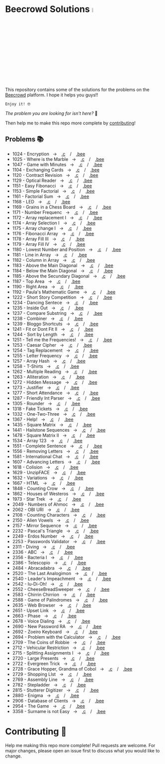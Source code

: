 # Beecrowd Solutions <img src="https://dka575ofm4ao0.cloudfront.net/pages-transactional_logos/retina/9144/beecrowd__roxoVert_%281%29_%281%29.png" width="6%">
This repository contains some of the solutions for the problems on the [Beecrowd](https://beecrowd.org) platform.
I hope it helps you guys!!

    Enjoy it! 🤓

*The problem you are looking for isn't here?* 🤔

Then help me to make this repo more complete by [contributing](#ancora1)!

## Problems 📚
- 1024 - Encryption &nbsp; -> &ensp; [.c](<Solutions.c/Encryption - 1024.c>) &ensp; / &ensp; [.bee](https://judge.beecrowd.com/pt/problems/view/1024)
- 1025 - Where is the Marble &nbsp; -> &ensp; [.c](<Solutions.c/Where is the Marble - 1025.c>) &ensp; / &ensp; [.bee](https://judge.beecrowd.com/pt/problems/view/1025)
- 1047 - Game with Minutes &nbsp; -> &ensp; [.c](<Solutions.c/Game with Minutes - 1047.c>) &ensp; / &ensp; [.bee](https://judge.beecrowd.com/pt/problems/view/1047)
- 1104 - Exchanging Cards &nbsp; -> &ensp; [.c](<Solutions.c/Exchanging Cards - 1104.c>) &ensp; / &ensp; [.bee](https://judge.beecrowd.com/pt/problems/view/1104)
- 1120 - Contract Revision &nbsp; -> &ensp; [.c](<Solutions.c/Contract Revision - 1120.c>) &ensp; / &ensp; [.bee](https://judge.beecrowd.com/pt/problems/view/1120)
- 1129 - Optical Reader &nbsp; -> &ensp; [.c](<Solutions.c/Optical Reader - 1129.c>) &ensp; / &ensp; [.bee](https://judge.beecrowd.com/pt/problems/view/1129)
- 1151 - Easy Fibonacci &nbsp; -> &ensp; [.c](<Solutions.c/Easy Fibonacci - 1151.c>) &ensp; / &ensp; [.bee](https://judge.beecrowd.com/pt/problems/view/1151)
- 1153 - Simple Factorial &nbsp; -> &ensp; [.c](<Solutions.c/Simple Factorial - 1153.c>) &ensp; / &ensp; [.bee](https://judge.beecrowd.com/pt/problems/view/1153)
- 1161 - Factorial Sum  &nbsp; -> &ensp; [.c](<Solutions.c/Factorial Sum -  1161.c>) &ensp; / &ensp; [.bee](https://judge.beecrowd.com/pt/problems/view/1161)
- 1168 - LED &nbsp; -> &ensp; [.c](<Solutions.c/LED - 1168.c>) &ensp; / &ensp; [.bee](https://judge.beecrowd.com/pt/problems/view/1168)
- 1169 - Grains in a Chess Board &nbsp; -> &ensp; [.c](<Solutions.c/Grains in a Chess Board - 1169.c>) &ensp; / &ensp; [.bee](https://judge.beecrowd.com/pt/problems/view/1169)
- 1171 - Number Frequenc &nbsp; -> &ensp; [.c](<Solutions.c/Number Frequence -1171.c>) &ensp; / &ensp; [.bee](https://judge.beecrowd.com/pt/problems/view/1171)
- 1172 - Array replacement I &nbsp; -> &ensp; [.c](<Solutions.c/Array replacement I - 1172.c>) &ensp; / &ensp; [.bee](https://judge.beecrowd.com/pt/problems/view/1172)
- 1174 - Array Selection I &nbsp; -> &ensp; [.c](<Solutions.c/Array Selection I - 1174.c>) &ensp; / &ensp; [.bee](https://judge.beecrowd.com/pt/problems/view/1174)
- 1175 - Array change I &nbsp; -> &ensp; [.c](<Solutions.c/Array change I - 1175.c>) &ensp; / &ensp; [.bee](https://judge.beecrowd.com/pt/problems/view/1175)
- 1176 - Fibonacci Array &nbsp; -> &ensp; [.c](<Solutions.c/Fibonacci Array - 1176.c>) &ensp; / &ensp; [.bee](https://judge.beecrowd.com/pt/problems/view/1176)
- 1178 - Array Fill III &nbsp; -> &ensp; [.c](<Solutions.c/Array Fill III - 1178.c>) &ensp; / &ensp; [.bee](https://judge.beecrowd.com/pt/problems/view/1178)
- 1179 - Array Fill IV &nbsp; -> &ensp; [.c](<Solutions.c/Array Fill IV - 1179.c>) &ensp; / &ensp; [.bee](https://judge.beecrowd.com/pt/problems/view/1179)
- 1180 - Lowest Number and Position &nbsp; -> &ensp; [.c](<Solutions.c/Lowest Number and Position - 1180.c>) &ensp; / &ensp; [.bee](https://judge.beecrowd.com/pt/problems/view/1180)
- 1181 - Line in Array &nbsp; -> &ensp; [.c](<Solutions.c/Line in Array - 1181.c>) &ensp; / &ensp; [.bee](https://judge.beecrowd.com/pt/problems/view/1181)
- 1182 - Column in Array &nbsp; -> &ensp; [.c](<Solutions.c/Column in Array - 1182.c>) &ensp; / &ensp; [.bee](https://judge.beecrowd.com/pt/problems/view/1182)
- 1183 - Above the Main Diagonal &nbsp; -> &ensp; [.c](<Solutions.c/Above the Main Diagonal - 1183.c>) &ensp; / &ensp; [.bee](https://judge.beecrowd.com/pt/problems/view/1183)
- 1184 - Below the Main Diagonal &nbsp; -> &ensp; [.c](<Solutions.c/Below the Main Diagonal - 1184.c>) &ensp; / &ensp; [.bee](https://judge.beecrowd.com/pt/problems/view/1184)
- 1185 - Above the Secundary Diagonal &nbsp; -> &ensp; [.c](<Solutions.c/Above the Secundary Diagonal - 1185.c>) &ensp; / &ensp; [.bee](https://judge.beecrowd.com/pt/problems/view/1185)
- 1187 - Top Area &nbsp; -> &ensp; [.c](<Solutions.c/Top Area - 1187.c>) &ensp; / &ensp; [.bee](https://judge.beecrowd.com/pt/problems/view/1187)
- 1190 - Right Area &nbsp; -> &ensp; [.c](<Solutions.c/Right Area - 1190.c>) &ensp; / &ensp; [.bee](https://judge.beecrowd.com/pt/problems/view/1190)
- 1192 - Paula's Mathematic Game &nbsp; -> &ensp; [.c](<Solutions.c/Paula's Mathematic Game - 1192.c>) &ensp; / &ensp; [.bee](https://judge.beecrowd.com/pt/problems/view/1192)
- 1222 - Short Story Competition &nbsp; -> &ensp; [.c](<Solutions.c/Short Story Competition - 1222.c>) &ensp; / &ensp; [.bee](https://judge.beecrowd.com/pt/problems/view/1222)
- 1234 - Dancing Sentece &nbsp; -> &ensp; [.c](<Solutions.c/Dancing Sentece - 1234.c>) &ensp; / &ensp; [.bee](https://judge.beecrowd.com/pt/problems/view/1234)
- 1235 - Inside Out &nbsp; -> &ensp; [.c](<Solutions.c/Inside Out - 1235.c>) &ensp; / &ensp; [.bee](https://judge.beecrowd.com/pt/problems/view/1235)
- 1237 - Compare Substring &nbsp; -> &ensp; [.c](<Solutions.c/Compare Substring - 1237.c>) &ensp; / &ensp; [.bee](https://judge.beecrowd.com/pt/problems/view/1237)
- 1238 - Combiner &nbsp; -> &ensp; [.c](<Solutions.c/Combiner - 1238.c>) &ensp; / &ensp; [.bee](https://judge.beecrowd.com/pt/problems/view/1238)
- 1239 - Bloggo Shortcuts &nbsp; -> &ensp; [.c](<Solutions.c/Bloggo Shortcuts - 1239.c>) &ensp; / &ensp; [.bee](https://judge.beecrowd.com/pt/problems/view/1239)
- 1241 - Fit or Dont Fit II  &nbsp; -> &ensp; [.c](<Solutions.c/Fit or Dont Fit II -  1241.c>) &ensp; / &ensp; [.bee](https://judge.beecrowd.com/pt/problems/view/1241)
- 1244 - Sort by Length &nbsp; -> &ensp; [.c](<Solutions.c/Sort by Length - 1244.c>) &ensp; / &ensp; [.bee](https://judge.beecrowd.com/pt/problems/view/1244)
- 1251 - Tell me the Frequencies! &nbsp; -> &ensp; [.c](<Solutions.c/Tell me the Frequencies! - 1251.c>) &ensp; / &ensp; [.bee](https://judge.beecrowd.com/pt/problems/view/1251)
- 1253 - Caesar Cipher  &nbsp; -> &ensp; [.c](<Solutions.c/Caesar Cipher -  1253.c>) &ensp; / &ensp; [.bee](https://judge.beecrowd.com/pt/problems/view/1253)
- 1254 - Tag Replacement  &nbsp; -> &ensp; [.c](<Solutions.c/Tag Replacement -  1254.c>) &ensp; / &ensp; [.bee](https://judge.beecrowd.com/pt/problems/view/1254)
- 1255 - Letter Frequency &nbsp; -> &ensp; [.c](<Solutions.c/Letter Frequency - 1255.c>) &ensp; / &ensp; [.bee](https://judge.beecrowd.com/pt/problems/view/1255)
- 1257 - Array Hash &nbsp; -> &ensp; [.c](<Solutions.c/Array Hash - 1257.c>) &ensp; / &ensp; [.bee](https://judge.beecrowd.com/pt/problems/view/1257)
- 1258 - T-Shirts &nbsp; -> &ensp; [.c](<Solutions.c/T-Shirts - 1258.c>) &ensp; / &ensp; [.bee](https://judge.beecrowd.com/pt/problems/view/1258)
- 1262 - Multiple Reading  &nbsp; -> &ensp; [.c](<Solutions.c/Multiple Reading -  1262.c>) &ensp; / &ensp; [.bee](https://judge.beecrowd.com/pt/problems/view/1262)
- 1263 - Alliteration  &nbsp; -> &ensp; [.c](<Solutions.c/Alliteration -  1263.c>) &ensp; / &ensp; [.bee](https://judge.beecrowd.com/pt/problems/view/1263)
- 1272 - Hidden Message &nbsp; -> &ensp; [.c](<Solutions.c/Hidden Message - 1272.c>) &ensp; / &ensp; [.bee](https://judge.beecrowd.com/pt/problems/view/1272)
- 1273 - Justifier &nbsp; -> &ensp; [.c](<Solutions.c/Justifier - 1273.c>) &ensp; / &ensp; [.bee](https://judge.beecrowd.com/pt/problems/view/1273)
- 1277 - Short Attendance  &nbsp; -> &ensp; [.c](<Solutions.c/Short Attendance -  1277.c>) &ensp; / &ensp; [.bee](https://judge.beecrowd.com/pt/problems/view/1277)
- 1287 - Friendly Int Parser  &nbsp; -> &ensp; [.c](<Solutions.c/Friendly Int Parser -  1287.c>) &ensp; / &ensp; [.bee](https://judge.beecrowd.com/pt/problems/view/1287)
- 1305 - Rounder &nbsp; -> &ensp; [.c](<Solutions.c/Rounder - 1305.c>) &ensp; / &ensp; [.bee](https://judge.beecrowd.com/pt/problems/view/1305)
- 1318 - Fake Tickets &nbsp; -> &ensp; [.c](<Solutions.c/Fake Tickets - 1318.c>) &ensp; / &ensp; [.bee](https://judge.beecrowd.com/pt/problems/view/1318)
- 1332 - One-Two-Three  &nbsp; -> &ensp; [.c](<Solutions.c/One-Two-Three -  1332.c>) &ensp; / &ensp; [.bee](https://judge.beecrowd.com/pt/problems/view/1332)
- 1367 - Help! &nbsp; -> &ensp; [.c](<Solutions.c/Help! - 1367.c>) &ensp; / &ensp; [.bee](https://judge.beecrowd.com/pt/problems/view/1367)
- 1435 - Square Matrix &nbsp; -> &ensp; [.c](<Solutions.c/Square Matrix - 1435.c>) &ensp; / &ensp; [.bee](https://judge.beecrowd.com/pt/problems/view/1435)
- 1441 - Hailstone Sequences &nbsp; -> &ensp; [.c](<Solutions.c/Hailstone Sequences - 1441.c>) &ensp; / &ensp; [.bee](https://judge.beecrowd.com/pt/problems/view/1441)
- 1478 - Square Matrix II  &nbsp; -> &ensp; [.c](<Solutions.c/Square Matrix II -  1478.c>) &ensp; / &ensp; [.bee](https://judge.beecrowd.com/pt/problems/view/1478)
- 1534 - Array 123 &nbsp; -> &ensp; [.c](<Solutions.c/Array 123 - 1534.c>) &ensp; / &ensp; [.bee](https://judge.beecrowd.com/pt/problems/view/1534)
- 1551 - Complete Sentence &nbsp; -> &ensp; [.c](<Solutions.c/Complete Sentence - 1551.c>) &ensp; / &ensp; [.bee](https://judge.beecrowd.com/pt/problems/view/1551)
- 1556 - Removing Letters  &nbsp; -> &ensp; [.c](<Solutions.c/Removing Letters -  1556.c>) &ensp; / &ensp; [.bee](https://judge.beecrowd.com/pt/problems/view/1556)
- 1581 - International Chat &nbsp; -> &ensp; [.c](<Solutions.c/International Chat - 1581.c>) &ensp; / &ensp; [.bee](https://judge.beecrowd.com/pt/problems/view/1581)
- 1607 - Advancing Letters  &nbsp; -> &ensp; [.c](<Solutions.c/Advancing Letters -  1607.c>) &ensp; / &ensp; [.bee](https://judge.beecrowd.com/pt/problems/view/1607)
- 1618 - Colision &nbsp; -> &ensp; [.c](<Solutions.c/Colision - 1618.c>) &ensp; / &ensp; [.bee](https://judge.beecrowd.com/pt/problems/view/1618)
- 1629 - UnzipFACE &nbsp; -> &ensp; [.c](<Solutions.c/UnzipFACE - 1629.c>) &ensp; / &ensp; [.bee](https://judge.beecrowd.com/pt/problems/view/1629)
- 1632 - Variations  &nbsp; -> &ensp; [.c](<Solutions.c/Variations -  1632.c>) &ensp; / &ensp; [.bee](https://judge.beecrowd.com/pt/problems/view/1632)
- 1667 - HTML &nbsp; -> &ensp; [.c](<Solutions.c/HTML - 1667.c>) &ensp; / &ensp; [.bee](https://judge.beecrowd.com/pt/problems/view/1667)
- 1848 - Counting Crow &nbsp; -> &ensp; [.c](<Solutions.c/Counting Crow - 1848.c>) &ensp; / &ensp; [.bee](https://judge.beecrowd.com/pt/problems/view/1848)
- 1862 - Houses of Westeros  &nbsp; -> &ensp; [.c](<Solutions.c/Houses of Westeros -  1862.c>) &ensp; / &ensp; [.bee](https://judge.beecrowd.com/pt/problems/view/1862)
- 1973 - Star Trek &nbsp; -> &ensp; [.c](<Solutions.c/Star Trek - 1973.c>) &ensp; / &ensp; [.bee](https://judge.beecrowd.com/pt/problems/view/1973)
- 2049 - Numbers of Ahmoc &nbsp; -> &ensp; [.c](<Solutions.c/Numbers of Ahmoc - 2049.c>) &ensp; / &ensp; [.bee](https://judge.beecrowd.com/pt/problems/view/2049)
- 2062 - OBI URI &nbsp; -> &ensp; [.c](<Solutions.c/OBI URI - 2062.c>) &ensp; / &ensp; [.bee](https://judge.beecrowd.com/pt/problems/view/2062)
- 2108 - Counting Characters  &nbsp; -> &ensp; [.c](<Solutions.c/Counting Characters -  2108.c>) &ensp; / &ensp; [.bee](https://judge.beecrowd.com/pt/problems/view/2108)
- 2150 - Alien Vowels  &nbsp; -> &ensp; [.c](<Solutions.c/Alien Vowels -  2150.c>) &ensp; / &ensp; [.bee](https://judge.beecrowd.com/pt/problems/view/2150)
- 2157 - Mirror Sequence &nbsp; -> &ensp; [.c](<Solutions.c/Mirror Sequence - 2157.c>) &ensp; / &ensp; [.bee](https://judge.beecrowd.com/pt/problems/view/2157)
- 2232 - Pascal's Triangle &nbsp; -> &ensp; [.c](<Solutions.c/Pascal's Triangle - 2232.c>) &ensp; / &ensp; [.bee](https://judge.beecrowd.com/pt/problems/view/2232)
- 2249 - Erdos Number &nbsp; -> &ensp; [.c](<Solutions.c/Erdos Number - 2249.c>) &ensp; / &ensp; [.bee](https://judge.beecrowd.com/pt/problems/view/2249)
- 2253 - Passwords Validator &nbsp; -> &ensp; [.c](<Solutions.c/Passwords Validator - 2253.c>) &ensp; / &ensp; [.bee](https://judge.beecrowd.com/pt/problems/view/2253)
- 2311 - Diving &nbsp; -> &ensp; [.c](<Solutions.c/Diving - 2311.c>) &ensp; / &ensp; [.bee](https://judge.beecrowd.com/pt/problems/view/2311)
- 2336 - ABC &nbsp; -> &ensp; [.c](<Solutions.c/ABC - 2336.c>) &ensp; / &ensp; [.bee](https://judge.beecrowd.com/pt/problems/view/2336)
- 2356 - Bacteria I &nbsp; -> &ensp; [.c](<Solutions.c/Bacteria I - 2356.c>) &ensp; / &ensp; [.bee](https://judge.beecrowd.com/pt/problems/view/2356)
- 2386 - Telescopio &nbsp; -> &ensp; [.c](<Solutions.c/Telescopio - 2386.c>) &ensp; / &ensp; [.bee](https://judge.beecrowd.com/pt/problems/view/2386)
- 2484 - Abracadabra  &nbsp; -> &ensp; [.c](<Solutions.c/Abracadabra -  2484.c>) &ensp; / &ensp; [.bee](https://judge.beecrowd.com/pt/problems/view/2484)
- 2520 - The Last Analogimon &nbsp; -> &ensp; [.c](<Solutions.c/The Last Analogimon - 2520.c>) &ensp; / &ensp; [.bee](https://judge.beecrowd.com/pt/problems/view/2520)
- 2540 - Leader's Impeachment &nbsp; -> &ensp; [.c](<Solutions.c/Leader's Impeachment - 2540.c>) &ensp; / &ensp; [.bee](https://judge.beecrowd.com/pt/problems/view/2540)
- 2542 - Iu-Di-Oh! &nbsp; -> &ensp; [.c](<Solutions.c/Iu-Di-Oh! - 2542.c>) &ensp; / &ensp; [.bee](https://judge.beecrowd.com/pt/problems/view/2542)
- 2552 - CheeseBreadSweeper &nbsp; -> &ensp; [.c](<Solutions.c/CheeseBreadSweeper - 2552.c>) &ensp; / &ensp; [.bee](https://judge.beecrowd.com/pt/problems/view/2552)
- 2583 - Chirrin Chirrion  &nbsp; -> &ensp; [.c](<Solutions.c/Chirrin Chirrion -  2583.c>) &ensp; / &ensp; [.bee](https://judge.beecrowd.com/pt/problems/view/2583)
- 2588 - Game of Palindromes  &nbsp; -> &ensp; [.c](<Solutions.c/Game of Palindromes -  2588.c>) &ensp; / &ensp; [.bee](https://judge.beecrowd.com/pt/problems/view/2588)
- 2635 - Web Browser &nbsp; -> &ensp; [.c](<Solutions.c/Web Browser - 2635.c>) &ensp; / &ensp; [.bee](https://judge.beecrowd.com/pt/problems/view/2635)
- 2651 - Upset Link  &nbsp; -> &ensp; [.c](<Solutions.c/Upset Link -  2651.c>) &ensp; / &ensp; [.bee](https://judge.beecrowd.com/pt/problems/view/2651)
- 2663 - Phase &nbsp; -> &ensp; [.c](<Solutions.c/Phase - 2663.c>) &ensp; / &ensp; [.bee](https://judge.beecrowd.com/pt/problems/view/2663)
- 2678 - Voice Dialing  &nbsp; -> &ensp; [.c](<Solutions.c/Voice Dialing -  2678.c>) &ensp; / &ensp; [.bee](https://judge.beecrowd.com/pt/problems/view/2678)
- 2690 - New Password RA &nbsp; -> &ensp; [.c](<Solutions.c/New Password RA - 2690.c>) &ensp; / &ensp; [.bee](https://judge.beecrowd.com/pt/problems/view/2690)
- 2692 - Zoeiro Keyboard  &nbsp; -> &ensp; [.c](<Solutions.c/Zoeiro Keyboard -  2692.c>) &ensp; / &ensp; [.bee](https://judge.beecrowd.com/pt/problems/view/2692)
- 2694 - Problem with the Calculator &nbsp; -> &ensp; [.c](<Solutions.c/Problem with the Calculator - 2694.c>) &ensp; / &ensp; [.bee](https://judge.beecrowd.com/pt/problems/view/2694)
- 2709 - The Coins of Robbie &nbsp; -> &ensp; [.c](<Solutions.c/The Coins of Robbie - 2709.c>) &ensp; / &ensp; [.bee](https://judge.beecrowd.com/pt/problems/view/2709)
- 2712 - Vehicular Restriction &nbsp; -> &ensp; [.c](<Solutions.c/Vehicular Restriction - 2712.c>) &ensp; / &ensp; [.bee](https://judge.beecrowd.com/pt/problems/view/2712)
- 2715 - Splitting Assignments I &nbsp; -> &ensp; [.c](<Solutions.c/Splitting Assignments I - 2715.c>) &ensp; / &ensp; [.bee](https://judge.beecrowd.com/pt/problems/view/2715)
- 2720 - Large Presents &nbsp; -> &ensp; [.c](<Solutions.c/Large Presents - 2720.c>) &ensp; / &ensp; [.bee](https://judge.beecrowd.com/pt/problems/view/2720)
- 2722 - Evergreen Trick &nbsp; -> &ensp; [.c](<Solutions.c/Evergreen Trick - 2722.c>) &ensp; / &ensp; [.bee](https://judge.beecrowd.com/pt/problems/view/2722)
- 2728 - Grace Hopper, Grandma of Cobol  &nbsp; -> &ensp; [.c](<Solutions.c/Grace Hopper, Grandma of Cobol -  2728.c>) &ensp; / &ensp; [.bee](https://judge.beecrowd.com/pt/problems/view/2728)
- 2729 - Shopping LIst &nbsp; -> &ensp; [.c](<Solutions.c/Shopping LIst - 2729.c>) &ensp; / &ensp; [.bee](https://judge.beecrowd.com/pt/problems/view/2729)
- 2769 - Assembly Line &nbsp; -> &ensp; [.c](<Solutions.c/Assembly Line - 2769.c>) &ensp; / &ensp; [.bee](https://judge.beecrowd.com/pt/problems/view/2769)
- 2782 - Stepladder &nbsp; -> &ensp; [.c](<Solutions.c/Stepladder - 2782.c>) &ensp; / &ensp; [.bee](https://judge.beecrowd.com/pt/problems/view/2782)
- 2815 - Stutterer Digitizer &nbsp; -> &ensp; [.c](<Solutions.c/Stutterer Digitizer - 2815.c>) &ensp; / &ensp; [.bee](https://judge.beecrowd.com/pt/problems/view/2815)
- 2880 - Enigma  &nbsp; -> &ensp; [.c](<Solutions.c/Enigma -  2880.c>) &ensp; / &ensp; [.bee](https://judge.beecrowd.com/pt/problems/view/2880)
- 2906 - Database of Clients  &nbsp; -> &ensp; [.c](<Solutions.c/Database of Clients -  2906.c>) &ensp; / &ensp; [.bee](https://judge.beecrowd.com/pt/problems/view/2906)
- 2954 - The Game  &nbsp; -> &ensp; [.c](<Solutions.c/The Game -  2954.c>) &ensp; / &ensp; [.bee](https://judge.beecrowd.com/pt/problems/view/2954)
- 3358 - Surname is not Easy &nbsp; -> &ensp; [.c](<Solutions.c/Surname is not Easy - 3358.c>) &ensp; / &ensp; [.bee](https://judge.beecrowd.com/pt/problems/view/3358)

<a name="ancora1"></a>

# Contributing 🤝

Help me making this repo more complete! Pull requests are welcome. For major changes, please open an issue first to discuss what you would like to change.
